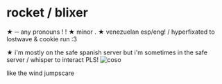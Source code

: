 # rocket / blixer
★ ─ any pronouns ! ! ★ minor . ★ venezuelan esp/eng! / hyperfixated to lostwave & cookie run :3

 ★ i'm mostly on the safe spanish server but i'm sometimes in the safe server / whisper to interact PLS!
![coso](https://github.com/user-attachments/assets/b3e62c94-440b-4d92-b5ba-8508116d5435)

like the wind jumpscare
